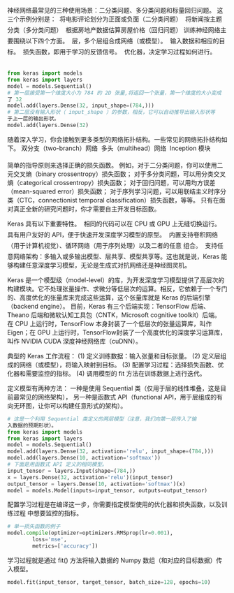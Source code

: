 神经网络最常见的三种使用场景：二分类问题、多分类问题和标量回归问题。
这三个示例分别是：
 将电影评论划分为正面或负面（二分类问题）
 将新闻按主题分类（多分类问题）
 根据房地产数据估算房屋价格（回归问题）
训练神经网络主要围绕以下四个方面。
 层，多个层组合成网络（或模型）。
 输入数据和相应的目标。
 损失函数，即用于学习的反馈信号。
 优化器，决定学习过程如何进行。
``` python

from keras import models
from keras import layers
model = models.Sequential()
# 第一层接受第一个维度大小为 784 的 2D 张量,将返回一个张量，第一个维度的大小变成
了 32
model.add(layers.Dense(32, input_shape=(784,)))
# 第二层没有输入形状（ input_shape ）的参数，相反，它可以自动推导出输入形状等
于上一层的输出形状。
model.add(layers.Dense(32)
```
随着深入学习，你会接触到更多类型的网络拓扑结构。一些常见的网络拓扑结构如下。
 双分支（two-branch）网络
 多头（multihead）网络
 Inception 模块

简单的指导原则来选择正确的损失函数。
例如，对于二分类问题，你可以使用二元交叉熵（binary crossentropy）损失函数；
对于多分类问题，可以用分类交叉熵（categorical crossentropy）损失函数；
对于回归问题，可以用均方误差（mean-squared error）损失函数；
对于序列学习问题，可以用联结主义时序分类（CTC，connectionist temporal classification）损失函数，等等。
只有在面对真正全新的研究问题时，你才需要自主开发目标函数。

Keras 具有以下重要特性。
 相同的代码可以在 CPU 或 GPU 上无缝切换运行。
 具有用户友好的 API，便于快速开发深度学习模型的原型。
 内置支持卷积网络（用于计算机视觉）、循环网络（用于序列处理）以及二者的任意
组合。
 支持任意网络架构：多输入或多输出模型、层共享、模型共享等。这也就是说，Keras
能够构建任意深度学习模型，无论是生成式对抗网络还是神经图灵机。

Keras 是一个模型级（model-level）的库，为开发深度学习模型提供了高层次的构建模块。它不处理张量操作、求微分等低层次的运算。相反，它依赖于一个专门的、高度优化的张量库来完成这些运算，这个张量库就是 Keras 的后端引擎（backend engine）。
目前，Keras 有三个后端实现：TensorFlow 后端、Theano 后端和微软认知工具包（CNTK，Microsoft cognitive toolkit）后端。
在 CPU 上运行时，TensorFlow 本身封装了一个低层次的张量运算库，叫作 Eigen；在 GPU 上运行时，TensorFlow封装了一个高度优化的深度学习运算库，叫作 NVIDIA CUDA 深度神经网络库（cuDNN）。

典型的 Keras 工作流程：
(1) 定义训练数据：输入张量和目标张量。
(2) 定义层组成的网络（或模型），将输入映射到目标。
(3) 配置学习过程：选择损失函数、优化器和需要监控的指标。
(4) 调用模型的 fit 方法在训练数据上进行迭代。

定义模型有两种方法：
一种是使用 Sequential 类（仅用于层的线性堆叠，这是目前最常见的网络架构），
另一种是函数式 API（functional API，用于层组成的有向无环图，让你可以构建任意形式的架构）。
``` python 
# 这是一个利用 Sequential 类定义的两层模型（注意，我们向第一层传入了输
入数据的预期形状）。
from keras import models
from keras import layers
model = models.Sequential()
model.add(layers.Dense(32, activation='relu', input_shape=(784,)))
model.add(layers.Dense(10, activation='softmax'))
# 下面是用函数式 API 定义的相同模型。
input_tensor = layers.Input(shape=(784,))
x = layers.Dense(32, activation='relu')(input_tensor)
output_tensor = layers.Dense(10, activation='softmax')(x)
model = models.Model(inputs=input_tensor, outputs=output_tensor)
```

配置学习过程是在编译这一步，你需要指定模型使用的优化器和损失函数，以及训练过程
中想要监控的指标。
```python
# 单一损失函数的例子
model.compile(optimizer=optimizers.RMSprop(lr=0.001),
        loss='mse',
        metrics=['accuracy'])
```

学习过程就是通过 fit() 方法将输入数据的 Numpy 数组（和对应的目标数据）传
入模型。
```python
model.fit(input_tensor, target_tensor, batch_size=128, epochs=10)
```
